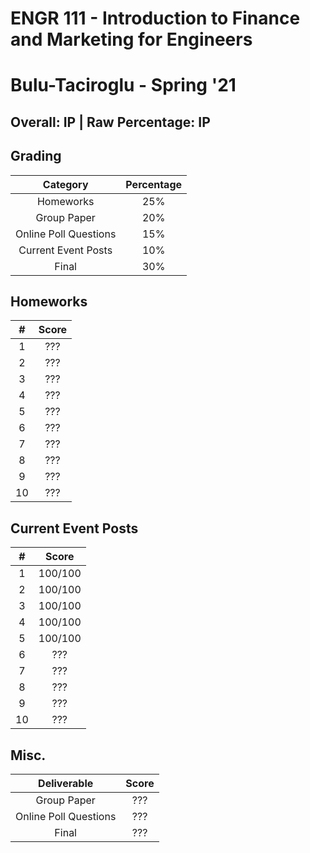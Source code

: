 # ENGR 111 - Introduction to Finance and Marketing for Engineers

# Bulu-Taciroglu - Spring '21

## Overall: IP | Raw Percentage: IP

## Grading

|       Category        | Percentage |
| :-------------------: | :--------: |
|       Homeworks       |    25%     |
|      Group Paper      |    20%     |
| Online Poll Questions |    15%     |
|  Current Event Posts  |    10%     |
|         Final         |    30%     |

## Homeworks

|  #   | Score |
| :--: | :---: |
|  1   |  ???  |
|  2   |  ???  |
|  3   |  ???  |
|  4   |  ???  |
|  5   |  ???  |
|  6   |  ???  |
|  7   |  ???  |
|  8   |  ???  |
|  9   |  ???  |
|  10  |  ???  |

## Current Event Posts

|  #   |  Score  |
| :--: | :-----: |
|  1   | 100/100 |
|  2   | 100/100 |
|  3   | 100/100 |
|  4   | 100/100 |
|  5   | 100/100 |
|  6   |   ???   |
|  7   |   ???   |
|  8   |   ???   |
|  9   |   ???   |
|  10  |   ???   |

## Misc.

|      Deliverable      | Score |
| :-------------------: | :---: |
|      Group Paper      |  ???  |
| Online Poll Questions |  ???  |
|         Final         |  ???  |

